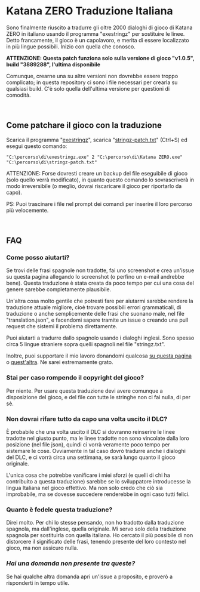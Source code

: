 # Katana ZERO Traduzione Italiana
Sono finalmente riuscito a tradurre gli oltre 2000 dialoghi di gioco di Katana ZERO in italiano usando il programma "exestringz" per sostituire le linee.
Detto francamente, il gioco è un capolavoro, e merita di essere localizzato in più lingue possibili. Inizio con quella che conosco.

**ATTENZIONE: Questa patch funziona solo sulla versione di gioco "v1.0.5", build "3889288", l'ultima disponibile**

Comunque, crearne una su altre versioni non dovrebbe essere troppo complicato; in questa repository ci sono i file necessari per crearla su qualsiasi build. C'è solo quella dell'ultima versione per questioni di comodità.

&nbsp;
## Come patchare il gioco con la traduzione
Scarica il programma "[exestringz](https://aluigi.altervista.org/mytoolz/exestringz.zip)", scarica "[stringz-patch.txt](https://raw.githubusercontent.com/zWolfrost/Katana-ZERO-Traduzione-Italiana/main/stringz-patch.txt)" (Ctrl+S) ed esegui questo comando:
```
"C:\percorso\di\exestringz.exe" 2 "C:\percorso\di\Katana ZERO.exe" "C:\percorso\di\stringz-patch.txt"
```
ATTENZIONE: Forse dovresti creare un backup del file eseguibile di gioco (solo quello verrà modificato), in quanto questo comando lo sovrascriverà in modo irreversibile (o meglio, dovrai riscaricare il gioco per riportarlo da capo).

PS: Puoi trascinare i file nel prompt dei comandi per inserire il loro percorso più velocemente.

&nbsp;
## FAQ
### Come posso aiutarti?
Se trovi delle frasi spagnole non tradotte, fai uno screenshot e crea un'issue su questa pagina allegando lo screenshot (o perfino un e-mail andrebbe bene). Questa traduzione è stata creata da poco tempo per cui una cosa del genere sarebbe completamente plausibile.

Un'altra cosa molto gentile che potresti fare per aiutarmi sarebbe rendere la traduzione attuale migliore, cioè trovare possibili errori grammaticali, di traduzione o anche semplicemente delle frasi che suonano male, nel file "translation.json", e facendomi sapere tramite un issue o creando una pull request che sistemi il problema direttamente.

Puoi aiutarti a tradurre dallo spagnolo usando i dialoghi inglesi. Sono spesso circa 5 lingue straniere sopra quelli spagnoli nel file "stringz.txt".

Inoltre, puoi supportare il mio lavoro donandomi qualcosa [su questa pagina](https://paypal.me/zwolfrost) o [quest'altra](https://buymeacoffee.com/zwolfrost). Ne sarei estremamente grato.

### Stai per caso rompendo il copyright del gioco?
Per niente. Per usare questa traduzione devi avere comunque a disposizione del gioco, e del file con tutte le stringhe non ci fai nulla, di per sè.

### Non dovrai rifare tutto da capo una volta uscito il DLC?
È probabile che una volta uscito il DLC si dovranno reinserire le linee tradotte nel giusto punto, ma le linee tradotte non sono vincolate dalla loro posizione (nel file json), quindi ci vorrà veramente poco tempo per sistemare le cose. Ovviamente in tal caso dovrò tradurre anche i dialoghi del DLC, e ci vorrà circa una settimana, se sarà lungo quanto il gioco originale.

L'unica cosa che potrebbe vanificare i miei sforzi (e quelli di chi ha contribuito a questa traduzione) sarebbe se lo sviluppatore introducesse la lingua Italiana nel gioco effettivo. Ma non solo credo che ciò sia improbabile, ma se dovesse succedere renderebbe in ogni caso tutti felici.

### Quanto è fedele questa traduzione?
Direi molto. Per chi lo stesse pensando, non ho tradotto dalla traduzione spagnola, ma dall'inglese, quella originale. Mi servo solo della traduzione spagnola per sostituirla con quella italiana. Ho cercato il più possibile di non distorcere il significato delle frasi, tenendo presente del loro contesto nel gioco, ma non assicuro nulla.

### *Hai una domanda non presente tra queste?*
Se hai qualche altra domanda apri un'issue a proposito, e proverò a risponderti in tempo utile.
